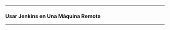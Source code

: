 ---------------------------------------------------------

### Usar Jenkins en Una Máquina Remota

---------------------------------------------------------

